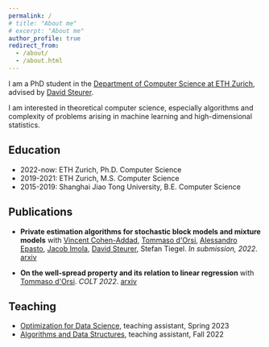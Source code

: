 ```yaml
---
permalink: /
# title: "About me"
# excerpt: "About me"
author_profile: true
redirect_from: 
  - /about/
  - /about.html
---
```


I am a PhD student in the [Department of Computer Science at ETH Zurich](https://inf.ethz.ch), advised by [David Steurer](https://www.dsteurer.org).

I am interested in theoretical computer science, especially algorithms and complexity of problems arising in machine learning and high-dimensional statistics.

## Education

- 2022-now: ETH Zurich, Ph.D. Computer Science
- 2019-2021: ETH Zurich, M.S. Computer Science
- 2015-2019: Shanghai Jiao Tong University, B.E. Computer Science


## Publications

  - **Private estimation algorithms for stochastic block models and mixture models** with [Vincent Cohen-Addad](https://www.di.ens.fr/~vcohen/), [Tommaso d'Orsi](https://n.ethz.ch/~dorsit/), [Alessandro Epasto](https://www.epasto.org), [Jacob Imola](https://jimola.github.io), [David Steurer](https://www.dsteurer.org), Stefan Tiegel. *In submission, 2022*. [arxiv](https://arxiv.org/abs/2301.04822)
  
  - **On the well-spread property and its relation to linear regression** with [Tommaso d'Orsi](https://n.ethz.ch/~dorsit/). *COLT 2022*. [arxiv](https://arxiv.org/abs/2206.08092)


## Teaching
  - [Optimization for Data Science](https://ti.inf.ethz.ch/ew/courses/ODS23/index.html), teaching assistant, Spring 2023
  - [Algorithms and Data Structures](https://cadmo.ethz.ch/education/lectures/HS22/DA/index.html), teaching assistant, Fall 2022
